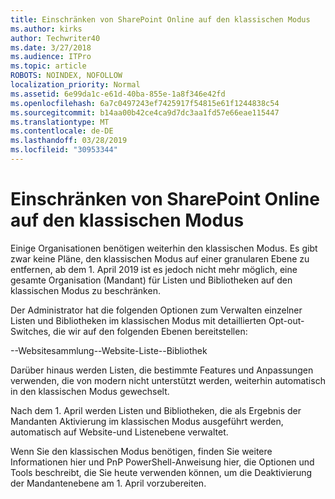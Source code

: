 ```yaml
---
title: Einschränken von SharePoint Online auf den klassischen Modus
ms.author: kirks
author: Techwriter40
ms.date: 3/27/2018
ms.audience: ITPro
ms.topic: article
ROBOTS: NOINDEX, NOFOLLOW
localization_priority: Normal
ms.assetid: 6e99da1c-e61d-40ba-855e-1a8f346e42fd
ms.openlocfilehash: 6a7c0497243ef7425917f54815e61f1244838c54
ms.sourcegitcommit: b14aa00b42ce4ca9d7dc3aa1fd57e66eae115447
ms.translationtype: MT
ms.contentlocale: de-DE
ms.lasthandoff: 03/28/2019
ms.locfileid: "30953344"
---
```

# <a name="restrict-sharepoint-online-to-classic-mode"></a>Einschränken von SharePoint Online auf den klassischen Modus

Einige Organisationen benötigen weiterhin den klassischen Modus. Es gibt zwar keine Pläne, den klassischen Modus auf einer granularen Ebene zu entfernen, ab dem 1. April 2019 ist es jedoch nicht mehr möglich, eine gesamte Organisation (Mandant) für Listen und Bibliotheken auf den klassischen Modus zu beschränken.

Der Administrator hat die folgenden Optionen zum Verwalten einzelner Listen und Bibliotheken im klassischen Modus mit detaillierten Opt-out-Switches, die wir auf den folgenden Ebenen bereitstellen:

--Websitesammlung--Website-Liste--Bibliothek

Darüber hinaus werden Listen, die bestimmte Features und Anpassungen verwenden, die von modern nicht unterstützt werden, weiterhin automatisch in den klassischen Modus gewechselt.

Nach dem 1. April werden Listen und Bibliotheken, die als Ergebnis der Mandanten Aktivierung im klassischen Modus ausgeführt werden, automatisch auf Website-und Listenebene verwaltet.

Wenn Sie den klassischen Modus benötigen, finden Sie weitere Informationen hier und PnP PowerShell-Anweisung hier, die Optionen und Tools beschreibt, die Sie heute verwenden können, um die Deaktivierung der Mandantenebene am 1. April vorzubereiten.
